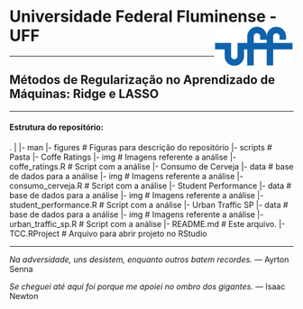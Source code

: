 # Universidade Federal Fluminense - UFF <img src="man/figures/UFF_brasao.png" align="right" />

---

## Métodos de Regularização no Aprendizado de Máquinas: Ridge e LASSO
---

#### Estrutura do repositório:
.
|
|- man
	|- figures   					# Figuras para descrição do repositório
|- scripts       					# Pasta
	|- Coffe Ratings
		|- img						# Imagens referente a análise
		|- coffe_ratings.R  		# Script com a análise
	|- Consumo de Cerveja
		|- data						# base de dados para a análise
		|- img						# Imagens referente a análise
		|- consumo_cerveja.R  		# Script com a análise
	|- Student Performance
		|- data						# base de dados para a análise
		|- img						# Imagens referente a análise
		|- student_performance.R	# Script com a análise
	|- Urban Traffic SP
		|- data						# base de dados para a análise
		|- img						# Imagens referente a análise
		|- urban_traffic_sp.R  		# Script com a análise
|- README.md     					# Este arquivo.
|- TCC.RProject  					# Arquivo para abrir projeto no RStudio

---

_Na adversidade, uns desistem, enquanto outros batem recordes._ — Ayrton Senna

_Se cheguei até aqui foi porque me apoiei no ombro dos gigantes._ —  Isaac Newton
